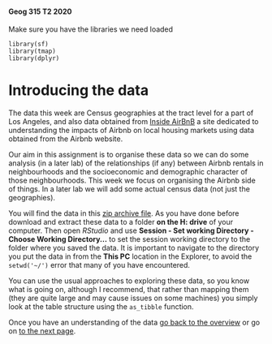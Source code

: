 #### Geog 315 T2 2020
Make sure you have the libraries we need loaded
```{r}
library(sf)
library(tmap)
library(dplyr)
```

# Introducing the data
The data this week are Census geographies at the tract level for a part of Los Angeles, and also data obtained from [Inside AirBnB](http://insideairbnb.com/get-the-data.html) a site dedicated to understanding the impacts of Airbnb on local housing markets using data obtained from the Airbnb website.

Our aim in this assignment is to organise these data so we can do some analysis (in a later lab) of the relationships (if any) between Airbnb rentals in neighbourhoods and the socioeconomic and demographic character of those neighbourhoods. This week we focus on organising the Airbnb side of things. In a later lab we will add some actual census data (not just the geographies).

You will find the data in this [zip archive file](airbnb.zip?raw=true). As you have done before download and extract these data to a folder **on the H: drive** of your computer. Then open *RStudio* and use **Session - Set working Directory - Choose Working Directory...** to set the session working directory to the folder where you saved the data. It is important to navigate to the directory you put the data in from the **This PC** location in the Explorer, to avoid the `setwd('~/')` error that many of you have encountered.

You can use the usual approaches to exploring these data, so you know what is going on, although I recommend, that rather than mapping them (they are quite large and may cause issues on some machines) you simply look at the table structure using the `as_tibble` function.

Once you have an understanding of the data [go back to the overview](README.md) or go on [to the next page](spatial-data-manipulation-02-map-projections.md).


